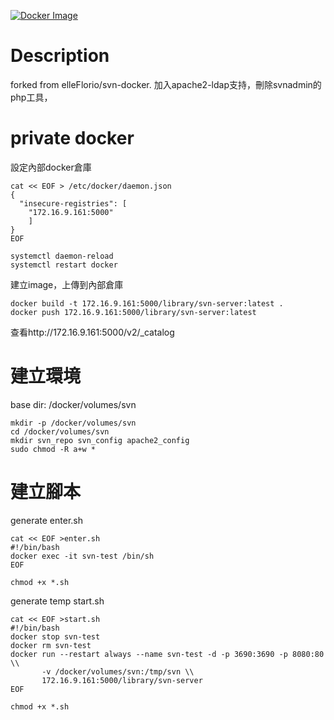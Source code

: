 [![Docker Image](https://img.shields.io/badge/docker%20image-available-green.svg)](http://172.16.9.161:5000/v2/_catalog)

# Description
forked from elleFlorio/svn-docker. 加入apache2-ldap支持，刪除svnadmin的php工具，

# private docker
設定內部docker倉庫
```
cat << EOF > /etc/docker/daemon.json
{
  "insecure-registries": [
    "172.16.9.161:5000"
    ]
}
EOF

systemctl daemon-reload
systemctl restart docker
```

建立image，上傳到內部倉庫
```
docker build -t 172.16.9.161:5000/library/svn-server:latest .
docker push 172.16.9.161:5000/library/svn-server:latest
```
查看http://172.16.9.161:5000/v2/_catalog

# 建立環境
base dir: /docker/volumes/svn
```
mkdir -p /docker/volumes/svn
cd /docker/volumes/svn
mkdir svn_repo svn_config apache2_config
sudo chmod -R a+w *
```

# 建立腳本
generate enter.sh
```
cat << EOF >enter.sh
#!/bin/bash
docker exec -it svn-test /bin/sh
EOF

chmod +x *.sh
```

generate temp start.sh
```
cat << EOF >start.sh
#!/bin/bash
docker stop svn-test
docker rm svn-test
docker run --restart always --name svn-test -d -p 3690:3690 -p 8080:80 \\
       -v /docker/volumes/svn:/tmp/svn \\
       172.16.9.161:5000/library/svn-server
EOF

chmod +x *.sh
```
